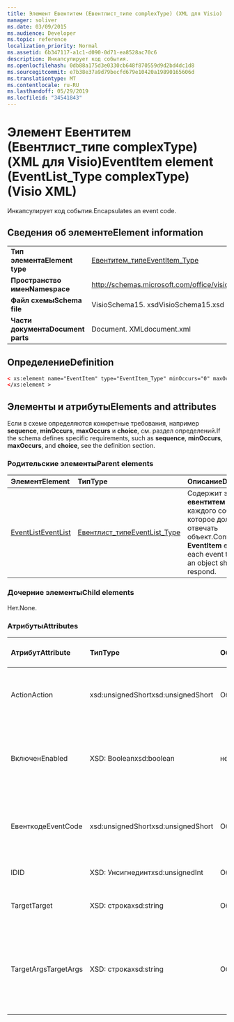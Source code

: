 ```yaml
---
title: Элемент Евентитем (Евентлист_типе complexType) (XML для Visio)
manager: soliver
ms.date: 03/09/2015
ms.audience: Developer
ms.topic: reference
localization_priority: Normal
ms.assetid: 6b347117-a1c1-d090-0d71-ea8528ac70c6
description: Инкапсулирует код события.
ms.openlocfilehash: 0db88a175d3e0330cb648f870559d9d2bd4dc1d8
ms.sourcegitcommit: e7b38e37a9d79becfd679e10420a19890165606d
ms.translationtype: MT
ms.contentlocale: ru-RU
ms.lasthandoff: 05/29/2019
ms.locfileid: "34541843"
---
```

# <a name="eventitem-element-eventlisttype-complextype-visio-xml"></a><span data-ttu-id="fc1db-103">Элемент Евентитем (Евентлист_типе complexType) (XML для Visio)</span><span class="sxs-lookup"><span data-stu-id="fc1db-103">EventItem element (EventList_Type complexType) (Visio XML)</span></span>

<span data-ttu-id="fc1db-104">Инкапсулирует код события.</span><span class="sxs-lookup"><span data-stu-id="fc1db-104">Encapsulates an event code.</span></span>
  
## <a name="element-information"></a><span data-ttu-id="fc1db-105">Сведения об элементе</span><span class="sxs-lookup"><span data-stu-id="fc1db-105">Element information</span></span>

|||
|:-----|:-----|
|<span data-ttu-id="fc1db-106">**Тип элемента**</span><span class="sxs-lookup"><span data-stu-id="fc1db-106">**Element type**</span></span> <br/> |[<span data-ttu-id="fc1db-107">Евентитем_типе</span><span class="sxs-lookup"><span data-stu-id="fc1db-107">EventItem_Type</span></span>](eventitem_type-complextypevisio-xml.md) <br/> |
|<span data-ttu-id="fc1db-108">**Пространство имен**</span><span class="sxs-lookup"><span data-stu-id="fc1db-108">**Namespace**</span></span> <br/> |http://schemas.microsoft.com/office/visio/2012/main  <br/> |
|<span data-ttu-id="fc1db-109">**Файл схемы**</span><span class="sxs-lookup"><span data-stu-id="fc1db-109">**Schema file**</span></span> <br/> |<span data-ttu-id="fc1db-110">VisioSchema15. xsd</span><span class="sxs-lookup"><span data-stu-id="fc1db-110">VisioSchema15.xsd</span></span>  <br/> |
|<span data-ttu-id="fc1db-111">**Части документа**</span><span class="sxs-lookup"><span data-stu-id="fc1db-111">**Document parts**</span></span> <br/> |<span data-ttu-id="fc1db-112">Document. XML</span><span class="sxs-lookup"><span data-stu-id="fc1db-112">document.xml</span></span>  <br/> |
   
## <a name="definition"></a><span data-ttu-id="fc1db-113">Определение</span><span class="sxs-lookup"><span data-stu-id="fc1db-113">Definition</span></span>

```XML
< xs:element name="EventItem" type="EventItem_Type" minOccurs="0" maxOccurs="unbounded" >
</xs:element >
```

## <a name="elements-and-attributes"></a><span data-ttu-id="fc1db-114">Элементы и атрибуты</span><span class="sxs-lookup"><span data-stu-id="fc1db-114">Elements and attributes</span></span>

<span data-ttu-id="fc1db-115">Если в схеме определяются конкретные требования, например **sequence**, **minOccurs**, **maxOccurs** и **choice**, см. раздел определений.</span><span class="sxs-lookup"><span data-stu-id="fc1db-115">If the schema defines specific requirements, such as **sequence**, **minOccurs**, **maxOccurs**, and **choice**, see the definition section.</span></span> 
  
### <a name="parent-elements"></a><span data-ttu-id="fc1db-116">Родительские элементы</span><span class="sxs-lookup"><span data-stu-id="fc1db-116">Parent elements</span></span>

|<span data-ttu-id="fc1db-117">**Элемент**</span><span class="sxs-lookup"><span data-stu-id="fc1db-117">**Element**</span></span>|<span data-ttu-id="fc1db-118">**Тип**</span><span class="sxs-lookup"><span data-stu-id="fc1db-118">**Type**</span></span>|<span data-ttu-id="fc1db-119">**Описание**</span><span class="sxs-lookup"><span data-stu-id="fc1db-119">**Description**</span></span>|
|:-----|:-----|:-----|
|[<span data-ttu-id="fc1db-120">EventList</span><span class="sxs-lookup"><span data-stu-id="fc1db-120">EventList</span></span>](eventlist-element-visiodocument_type-complextypevisio-xml.md) <br/> |[<span data-ttu-id="fc1db-121">Евентлист_типе</span><span class="sxs-lookup"><span data-stu-id="fc1db-121">EventList_Type</span></span>](eventlist_type-complextypevisio-xml.md) <br/> |<span data-ttu-id="fc1db-122">Содержит элемент **евентитем** для каждого события, на которое должен отвечать объект.</span><span class="sxs-lookup"><span data-stu-id="fc1db-122">Contains an **EventItem** element for each event to which an object should respond.</span></span>  <br/> |
   
### <a name="child-elements"></a><span data-ttu-id="fc1db-123">Дочерние элементы</span><span class="sxs-lookup"><span data-stu-id="fc1db-123">Child elements</span></span>

<span data-ttu-id="fc1db-124">Нет.</span><span class="sxs-lookup"><span data-stu-id="fc1db-124">None.</span></span>
  
### <a name="attributes"></a><span data-ttu-id="fc1db-125">Атрибуты</span><span class="sxs-lookup"><span data-stu-id="fc1db-125">Attributes</span></span>

|<span data-ttu-id="fc1db-126">**Атрибут**</span><span class="sxs-lookup"><span data-stu-id="fc1db-126">**Attribute**</span></span>|<span data-ttu-id="fc1db-127">**Тип**</span><span class="sxs-lookup"><span data-stu-id="fc1db-127">**Type**</span></span>|<span data-ttu-id="fc1db-128">**Обязательный**</span><span class="sxs-lookup"><span data-stu-id="fc1db-128">**Required**</span></span>|<span data-ttu-id="fc1db-129">**Описание**</span><span class="sxs-lookup"><span data-stu-id="fc1db-129">**Description**</span></span>|<span data-ttu-id="fc1db-130">**Возможные значения**</span><span class="sxs-lookup"><span data-stu-id="fc1db-130">**Possible values**</span></span>|
|:-----|:-----|:-----|:-----|:-----|
|<span data-ttu-id="fc1db-131">Action</span><span class="sxs-lookup"><span data-stu-id="fc1db-131">Action</span></span>  <br/> |<span data-ttu-id="fc1db-132">xsd:unsignedShort</span><span class="sxs-lookup"><span data-stu-id="fc1db-132">xsd:unsignedShort</span></span>  <br/> |<span data-ttu-id="fc1db-133">Обязательный</span><span class="sxs-lookup"><span data-stu-id="fc1db-133">required</span></span>  <br/> |<span data-ttu-id="fc1db-134">Задает код действия родительского элемента **евентитем** .</span><span class="sxs-lookup"><span data-stu-id="fc1db-134">Specifies the action code of the parent **EventItem** element.</span></span>  <br/> |<span data-ttu-id="fc1db-135">Значения для типа xsd:unsignedShort.</span><span class="sxs-lookup"><span data-stu-id="fc1db-135">Values of the xsd:unsignedShort type.</span></span>  <br/> |
|<span data-ttu-id="fc1db-136">Включен</span><span class="sxs-lookup"><span data-stu-id="fc1db-136">Enabled</span></span>  <br/> |<span data-ttu-id="fc1db-137">XSD: Boolean</span><span class="sxs-lookup"><span data-stu-id="fc1db-137">xsd:boolean</span></span>  <br/> |<span data-ttu-id="fc1db-138">необязательный</span><span class="sxs-lookup"><span data-stu-id="fc1db-138">optional</span></span>  <br/> |<span data-ttu-id="fc1db-139">Представляет флаг, указывающий, включено или отключено событие.</span><span class="sxs-lookup"><span data-stu-id="fc1db-139">Represents a flag indicating if the event is enabled or disabled.</span></span>  <br/> |<span data-ttu-id="fc1db-140">Значения типа XSD: Boolean.</span><span class="sxs-lookup"><span data-stu-id="fc1db-140">Values of the xsd:boolean type.</span></span>  <br/> |
|<span data-ttu-id="fc1db-141">Евенткоде</span><span class="sxs-lookup"><span data-stu-id="fc1db-141">EventCode</span></span>  <br/> |<span data-ttu-id="fc1db-142">xsd:unsignedShort</span><span class="sxs-lookup"><span data-stu-id="fc1db-142">xsd:unsignedShort</span></span>  <br/> |<span data-ttu-id="fc1db-143">Обязательный</span><span class="sxs-lookup"><span data-stu-id="fc1db-143">required</span></span>  <br/> |<span data-ttu-id="fc1db-144">Код, указывающий на событие, которое запускает надстройку.</span><span class="sxs-lookup"><span data-stu-id="fc1db-144">A code indicating the event that triggers the add-on.</span></span>  <br/> |<span data-ttu-id="fc1db-145">Значения для типа xsd:unsignedShort.</span><span class="sxs-lookup"><span data-stu-id="fc1db-145">Values of the xsd:unsignedShort type.</span></span>  <br/> |
|<span data-ttu-id="fc1db-146">ID</span><span class="sxs-lookup"><span data-stu-id="fc1db-146">ID</span></span>  <br/> |<span data-ttu-id="fc1db-147">XSD: Унсигнединт</span><span class="sxs-lookup"><span data-stu-id="fc1db-147">xsd:unsignedInt</span></span>  <br/> |<span data-ttu-id="fc1db-148">Обязательный</span><span class="sxs-lookup"><span data-stu-id="fc1db-148">required</span></span>  <br/> |<span data-ttu-id="fc1db-149">Идентификатор события.</span><span class="sxs-lookup"><span data-stu-id="fc1db-149">The ID of the event.</span></span>  <br/> |<span data-ttu-id="fc1db-150">Значения типа XSD: Унсигнединт.</span><span class="sxs-lookup"><span data-stu-id="fc1db-150">Values of the xsd:unsignedInt type.</span></span>  <br/> |
|<span data-ttu-id="fc1db-151">Target</span><span class="sxs-lookup"><span data-stu-id="fc1db-151">Target</span></span>  <br/> |<span data-ttu-id="fc1db-152">XSD: строка</span><span class="sxs-lookup"><span data-stu-id="fc1db-152">xsd:string</span></span>  <br/> |<span data-ttu-id="fc1db-153">Обязательный</span><span class="sxs-lookup"><span data-stu-id="fc1db-153">required</span></span>  <br/> |<span data-ttu-id="fc1db-154">Указывает целевой объект события.</span><span class="sxs-lookup"><span data-stu-id="fc1db-154">Specifies the target of an event.</span></span>  <br/> |<span data-ttu-id="fc1db-155">Значения типа String: XSD.</span><span class="sxs-lookup"><span data-stu-id="fc1db-155">Values of the xsd:string type.</span></span>  <br/> |
|<span data-ttu-id="fc1db-156">TargetArgs</span><span class="sxs-lookup"><span data-stu-id="fc1db-156">TargetArgs</span></span>  <br/> |<span data-ttu-id="fc1db-157">XSD: строка</span><span class="sxs-lookup"><span data-stu-id="fc1db-157">xsd:string</span></span>  <br/> |<span data-ttu-id="fc1db-158">Обязательный</span><span class="sxs-lookup"><span data-stu-id="fc1db-158">required</span></span>  <br/> |<span data-ttu-id="fc1db-159">Указывает строку, содержащую аргументы, которые необходимо отправить в цель события.</span><span class="sxs-lookup"><span data-stu-id="fc1db-159">Specifies a string containing arguments to be sent to the target of an event.</span></span>  <br/> |<span data-ttu-id="fc1db-160">Значения типа String: XSD.</span><span class="sxs-lookup"><span data-stu-id="fc1db-160">Values of the xsd:string type.</span></span>  <br/> |
   


